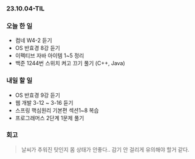 ### 23.10.04-TIL 
### 오늘 한 일
- 컴네 W4-2 듣기
- OS 반효경 8강 듣기
- 이펙티브 자바 아이템 1~5 정리
- 백준 1244번 스위치 켜고 끄기 풀기 (C++, Java)

### 내일 할 일
- OS 반효경 9강 듣기
- 웹 개발 3-12 ~ 3-16 듣기
- 스프링 핵심원리 기본편 섹션1~8 복습
- 프로그래머스 2단계 1문제 풀기

### 회고
> 날씨가 추워진 탓인지 몸 상태가 안좋다.. 감기 안 걸리게 유의해야 할거 같다.
